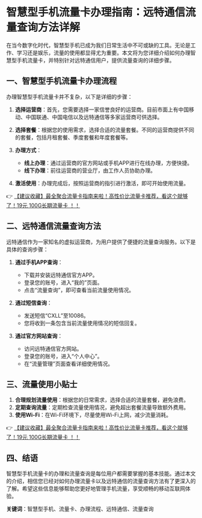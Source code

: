 # 智慧型手机流量卡办理指南：远特通信流量查询方法详解

在当今数字化时代，智慧型手机已成为我们日常生活中不可或缺的工具。无论是工作、学习还是娱乐，流量的使用都显得尤为重要。本文将为您详细介绍如何办理智慧型手机流量卡，并特别针对远特通信用户，提供流量查询的详细步骤。

## 一、智慧型手机流量卡办理流程

办理智慧型手机流量卡并不复杂，以下是详细的步骤：

1. **选择运营商**：首先，您需要选择一家信誉良好的运营商。目前市面上有中国移动、中国联通、中国电信以及远特通信等多家运营商可供选择。

2. **选择套餐**：根据您的使用需求，选择合适的流量套餐。不同的运营商提供不同的套餐，包括月租套餐、季度套餐和年度套餐等。

3. **办理方式**：
   - **线上办理**：通过运营商的官方网站或手机APP进行在线办理，方便快捷。
   - **线下办理**：前往运营商的营业厅，由工作人员协助办理。

4. **激活使用**：办理完成后，按照运营商的指引进行激活，即可开始使用流量。

👉 [【建议收藏】最全聚合流量卡指南来啦！高性价比流量卡推荐，看这个就够了！19元 100G长期流量卡 ！！](https://bit.ly/Liuliangka)

## 二、远特通信流量查询方法

远特通信作为一家知名的虚拟运营商，为用户提供了便捷的流量查询服务。以下是具体的查询步骤：

1. **通过手机APP查询**：
   - 下载并安装远特通信官方APP。
   - 登录您的账号，进入“我的”页面。
   - 点击“流量查询”，即可查看当前流量使用情况。

2. **通过短信查询**：
   - 发送短信“CXLL”至10086。
   - 您将收到一条包含当前流量使用情况的短信回复。

3. **通过官方网站查询**：
   - 访问远特通信官方网站。
   - 登录您的账号，进入“个人中心”。
   - 在“流量管理”页面查看详细使用情况。

## 三、流量使用小贴士

1. **合理规划流量使用**：根据您的日常需求，选择合适的流量套餐，避免浪费。
2. **定期查询流量**：定期检查流量使用情况，避免超出套餐流量导致额外费用。
3. **使用Wi-Fi**：在Wi-Fi环境下，尽量使用Wi-Fi上网，减少流量消耗。

👉 [【建议收藏】最全聚合流量卡指南来啦！高性价比流量卡推荐，看这个就够了！19元 100G长期流量卡 ！！](https://bit.ly/Liuliangka)

## 四、结语

智慧型手机流量卡的办理和流量查询是每位用户都需要掌握的基本技能。通过本文的介绍，相信您已经对如何办理流量卡以及远特通信的流量查询方法有了更深入的了解。希望这些信息能够帮助您更好地管理手机流量，享受顺畅的移动互联网体验。

**关键词**：智慧型手机、流量卡、办理流程、远特通信、流量查询